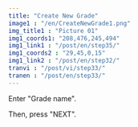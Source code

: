 ```yaml
---
title: "Create New Grade"
image1 : "/en/CreateNewGrade1.png"
img_title1 : "Picture 01"
img1_coords1: "208,476,245,494"
img1_link1 : "/post/en/step35/"
img1_coords2 : "29,45,0,15"
img1_link2 : "/post/en/step32/"
tranvi : "/post/vi/step33/"
tranen : "/post/en/step33/"
---
```

Enter "Grade name".

Then, press "NEXT".
